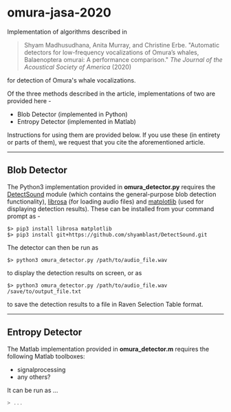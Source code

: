 # omura-jasa-2020
Implementation of algorithms described in

> Shyam Madhusudhana, Anita Murray, and Christine Erbe. "Automatic detectors for low-frequency vocalizations of Omura’s whales, Balaenoptera omurai: A performance comparison." _The Journal of the Acoustical Society of America_ (2020)

for detection of Omura's whale vocalizations.

Of the three methods described in the article, implementations of two are provided here -
* Blob Detector (implemented in Python)
* Entropy Detector (implemented in Matlab)

Instructions for using them are provided below. If you use these (in entirety or parts of them), we request that you cite the aforementioned article.

---

## Blob Detector
The Python3 implementation provided in **omura_detector.py** requires the [DetectSound](https://github.com/shyamblast/DetectSound) module (which contains the general-purpose blob detection functionality), [librosa](https://librosa.github.io/librosa/) (for loading audio files) and [matplotlib](https://matplotlib.org/) (used for displaying detection results). These can be installed from your command prompt as -
```shell
$> pip3 install librosa matplotlib
$> pip3 install git+https://github.com/shyamblast/DetectSound.git
```
The detector can then be run as
```shell
$> python3 omura_detector.py /path/to/audio_file.wav
```
to display the detection results on screen, or as
```shell
$> python3 omura_detector.py /path/to/audio_file.wav /save/to/output_file.txt
```
to save the detection results to a file in Raven Selection Table format.

---

## Entropy Detector
The Matlab implementation provided in **omura_detector.m** requires the following Matlab toolboxes:
* signalprocessing
* any others?

It can be run as ...
```matlab
> ...
```
